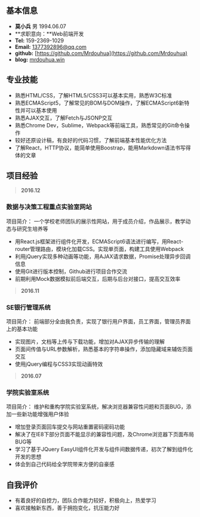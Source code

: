 ## 基本信息
>
* **莫小兵** 男 1994.06.07
* **求职意向：**Web前端开发
* **Tel:** 159-2369-1029
* **Email:** 1377392896@qq.com
* **github:** [https://github.com/Mrdouhua](https://github.com/Mrdouhua)
* **blog:** [mrdouhua.win](mrdouhua.win)


## 专业技能
> 
* 熟悉HTML/CSS，了解HTML5/CSS3可以基本实用，熟悉W3C标准
* 熟悉ECMAScript5，了解常见的BOM与DOM操作，了解ECMAScript6新特性并可以基本使用
* 熟悉AJAX交互，了解Fetch与JSONP交互
* 熟悉Chrome Dev，Sublime，Webpack等前端工具，熟悉常见的Git命令操作
* 较好还原设计稿，有良好的代码习惯，了解前端基本性能优化方法
* 了解React，HTTP协议，能简单使用Boostrap，能用Markdown语法书写得体的文章

## 项目经验
> **2016.12**
### 数据与决策工程重点实验室网站
项目简介：	一个学校老师团队的展示性网站，用于成员介绍，作品展示，教学动态与研究生培养等
* 用React.js框架进行组件化开发，ECMAScript6语法进行编写，用React-router管理路由，模块化加载CSS。实现单页面，构建工具使用Webpack
* 利用jQuery实现多种动画等功能，用AJAX请求数据，Promise处理异步回调信息
* 使用Git进行版本控制，Github进行项目合作交流
* 前期利用Mock数据模拟前后端交互，后期与后台对接口，提高交互效率

> **2016.11**
### SE银行管理系统
项目简介：	前端部分全由我负责，实现了银行用户界面，员工界面，管理员界面上的基本功能
* 实现图片，文档等上传与下载功能，增加对AJAX异步传输的理解
* 页面间传值与URL参数解析，熟悉基本的字符串操作，添加隐藏域来辅佐页面交互
* 使用jQuery编程与CSS3实现动画特效

> **2016.07**
### 学院实验室系统
项目简介：	维护和重构学院实验室系统，解决浏览器兼容性问题和页面BUG，添加一些新功能增强用户体验
* 增加登录页面回车提交与网站重置密码密码功能
* 解决了在IE8下部分页面不能显示的兼容性问题，及Chrome浏览器下页面布局BUG等
* 学习了基于JQuery EasyUI组件化开发与组件间数据传递，初次了解到组件化开发的思想
* 体会到自己代码给全学院带来方便的自豪感

## 自我评价
>
* 有着良好的自控力，团队合作能力较好，积极向上，热爱学习
* 喜欢接触新东西，善于拥抱变化，抗压能力好
